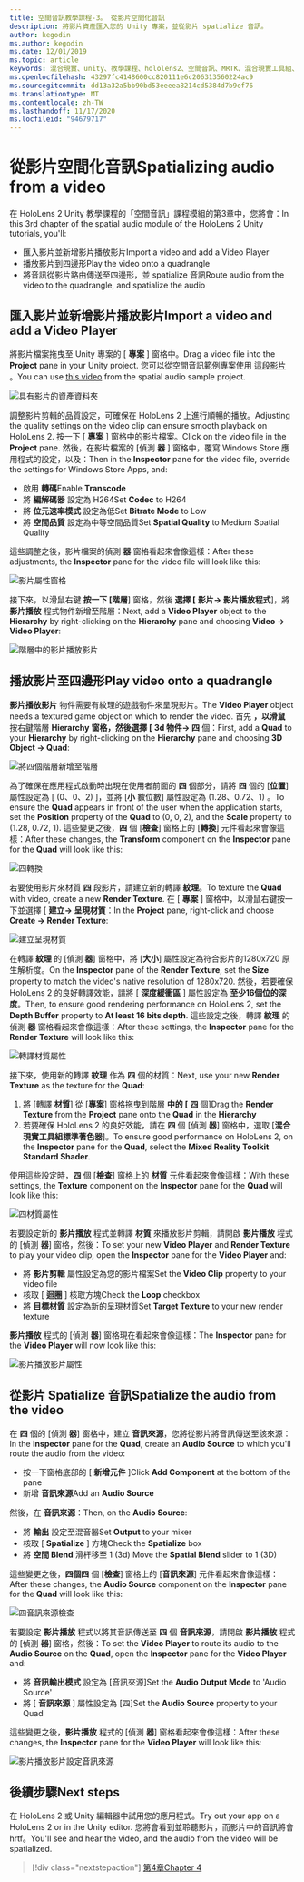 ```yaml
---
title: 空間音訊教學課程-3。 從影片空間化音訊
description: 將影片資產匯入您的 Unity 專案，並從影片 spatialize 音訊。
author: kegodin
ms.author: kegodin
ms.date: 12/01/2019
ms.topic: article
keywords: 混合現實、unity、教學課程、hololens2、空間音訊、MRTK、混合現實工具組、UWP、Windows 10、HRTF、前端相關的傳送功能、回音、Microsoft 空間定位器、影片匯入、影片播放工具
ms.openlocfilehash: 43297fc4148600cc820111e6c206313560224ac9
ms.sourcegitcommit: dd13a32a5bb90bd53eeeea8214cd5384d7b9ef76
ms.translationtype: MT
ms.contentlocale: zh-TW
ms.lasthandoff: 11/17/2020
ms.locfileid: "94679717"
---
```

# <a name="spatializing-audio-from-a-video"></a><span data-ttu-id="f95a2-105">從影片空間化音訊</span><span class="sxs-lookup"><span data-stu-id="f95a2-105">Spatializing audio from a video</span></span>
<span data-ttu-id="f95a2-106">在 HoloLens 2 Unity 教學課程的「空間音訊」課程模組的第3章中，您將會：</span><span class="sxs-lookup"><span data-stu-id="f95a2-106">In this 3rd chapter of the spatial audio module of the HoloLens 2 Unity tutorials, you'll:</span></span>
* <span data-ttu-id="f95a2-107">匯入影片並新增影片播放影片</span><span class="sxs-lookup"><span data-stu-id="f95a2-107">Import a video and add a Video Player</span></span>
* <span data-ttu-id="f95a2-108">播放影片到四邊形</span><span class="sxs-lookup"><span data-stu-id="f95a2-108">Play the video onto a quadrangle</span></span>
* <span data-ttu-id="f95a2-109">將音訊從影片路由傳送至四邊形，並 spatialize 音訊</span><span class="sxs-lookup"><span data-stu-id="f95a2-109">Route audio from the video to the quadrangle, and spatialize the audio</span></span>

## <a name="import-a-video-and-add-a-video-player"></a><span data-ttu-id="f95a2-110">匯入影片並新增影片播放影片</span><span class="sxs-lookup"><span data-stu-id="f95a2-110">Import a video and add a Video Player</span></span>

<span data-ttu-id="f95a2-111">將影片檔案拖曳至 Unity 專案的 [ **專案** ] 窗格中。</span><span class="sxs-lookup"><span data-stu-id="f95a2-111">Drag a video file into the **Project** pane in your Unity project.</span></span> <span data-ttu-id="f95a2-112">您可以從空間音訊範例專案使用 [這段影片](https://github.com/microsoft/spatialaudio-unity/blob/develop/Samples/MicrosoftSpatializerSample/Assets/Microsoft%20HoloLens%20-%20Spatial%20Sound-PTPvx7mDon4.mp4?raw=true) 。</span><span class="sxs-lookup"><span data-stu-id="f95a2-112">You can use [this video](https://github.com/microsoft/spatialaudio-unity/blob/develop/Samples/MicrosoftSpatializerSample/Assets/Microsoft%20HoloLens%20-%20Spatial%20Sound-PTPvx7mDon4.mp4?raw=true) from the spatial audio sample project.</span></span>

![具有影片的資產資料夾](images/spatial-audio/assets-folder-with-video.png)

<span data-ttu-id="f95a2-114">調整影片剪輯的品質設定，可確保在 HoloLens 2 上進行順暢的播放。</span><span class="sxs-lookup"><span data-stu-id="f95a2-114">Adjusting the quality settings on the video clip can ensure smooth playback on HoloLens 2.</span></span> <span data-ttu-id="f95a2-115">按一下 [ **專案** ] 窗格中的影片檔案。</span><span class="sxs-lookup"><span data-stu-id="f95a2-115">Click on the video file in the **Project** pane.</span></span> <span data-ttu-id="f95a2-116">然後，在影片檔案的 [偵測 **器** ] 窗格中，覆寫 Windows Store 應用程式的設定，以及：</span><span class="sxs-lookup"><span data-stu-id="f95a2-116">Then in the **Inspector** pane for the video file, override the settings for Windows Store Apps, and:</span></span>
* <span data-ttu-id="f95a2-117">啟用 **轉碼**</span><span class="sxs-lookup"><span data-stu-id="f95a2-117">Enable **Transcode**</span></span>
* <span data-ttu-id="f95a2-118">將 **編解碼器** 設定為 H264</span><span class="sxs-lookup"><span data-stu-id="f95a2-118">Set **Codec** to H264</span></span>
* <span data-ttu-id="f95a2-119">將 **位元速率模式** 設定為低</span><span class="sxs-lookup"><span data-stu-id="f95a2-119">Set **Bitrate Mode** to Low</span></span>
* <span data-ttu-id="f95a2-120">將 **空間品質** 設定為中等空間品質</span><span class="sxs-lookup"><span data-stu-id="f95a2-120">Set **Spatial Quality** to Medium Spatial Quality</span></span>

<span data-ttu-id="f95a2-121">這些調整之後，影片檔案的偵測 **器** 窗格看起來會像這樣：</span><span class="sxs-lookup"><span data-stu-id="f95a2-121">After these adjustments, the **Inspector** pane for the video file will look like this:</span></span>

![影片屬性窗格](images/spatial-audio/video-property-pane.png)

<span data-ttu-id="f95a2-123">接下來，以滑鼠右鍵 **按一下 [階層**] 窗格，然後 **選擇 [** **影片-> 影片播放程式**]，將 **影片播放** 程式物件新增至階層：</span><span class="sxs-lookup"><span data-stu-id="f95a2-123">Next, add a **Video Player** object to the **Hierarchy** by right-clicking on the **Hierarchy** pane and choosing **Video -> Video Player**:</span></span>

![階層中的影片播放影片](images/spatial-audio/video-player-in-hierarchy.png)

## <a name="play-video-onto-a-quadrangle"></a><span data-ttu-id="f95a2-125">播放影片至四邊形</span><span class="sxs-lookup"><span data-stu-id="f95a2-125">Play video onto a quadrangle</span></span>
<span data-ttu-id="f95a2-126">**影片播放影片** 物件需要有紋理的遊戲物件來呈現影片。</span><span class="sxs-lookup"><span data-stu-id="f95a2-126">The **Video Player** object needs a textured game object on which to render the video.</span></span> <span data-ttu-id="f95a2-127">首先 **，以滑鼠** 按右鍵階層 **Hierarchy** **窗格，然後選擇 [** **3d 物件-> 四** 個：</span><span class="sxs-lookup"><span data-stu-id="f95a2-127">First, add a **Quad** to your **Hierarchy** by right-clicking on the **Hierarchy** pane and choosing **3D Object -> Quad**:</span></span>

![將四個階層新增至階層](images/spatial-audio/add-quad-to-hierarchy.png)

<span data-ttu-id="f95a2-129">為了確保在應用程式啟動時出現在使用者前面的 **四** 個部分，請將 **四** 個的 [**位置**] 屬性設定為 [ (0、0、2) ]，並將 [**小** 數位數] 屬性設定為 (1.28、0.72、1) 。</span><span class="sxs-lookup"><span data-stu-id="f95a2-129">To ensure the **Quad** appears in front of the user when the application starts, set the **Position** property of the **Quad** to (0, 0, 2), and the **Scale** property to (1.28, 0.72, 1).</span></span> <span data-ttu-id="f95a2-130">這些變更之後，**四** 個 [**檢查**] 窗格上的 [**轉換**] 元件看起來會像這樣：</span><span class="sxs-lookup"><span data-stu-id="f95a2-130">After these changes, the **Transform** component on the **Inspector** pane for the **Quad** will look like this:</span></span>

![四轉換](images/spatial-audio/quad-transform.png)

<span data-ttu-id="f95a2-132">若要使用影片來材質 **四** 段影片，請建立新的轉譯 **紋理**。</span><span class="sxs-lookup"><span data-stu-id="f95a2-132">To texture the **Quad** with video, create a new **Render Texture**.</span></span> <span data-ttu-id="f95a2-133">在 [ **專案** ] 窗格中，以滑鼠右鍵按一下並選擇 [ **建立-> 呈現材質**：</span><span class="sxs-lookup"><span data-stu-id="f95a2-133">In the **Project** pane, right-click and choose **Create -> Render Texture**:</span></span>

![建立呈現材質](images/spatial-audio/create-render-texture.png)

<span data-ttu-id="f95a2-135">在轉譯 **紋理** 的 [偵測 **器**] 窗格中，將 [**大小**] 屬性設定為符合影片的1280x720 原生解析度。</span><span class="sxs-lookup"><span data-stu-id="f95a2-135">On the **Inspector** pane of the **Render Texture**, set the **Size** property to match the video's native resolution of 1280x720.</span></span> <span data-ttu-id="f95a2-136">然後，若要確保 HoloLens 2 的良好轉譯效能，請將 [ **深度緩衝區** ] 屬性設定為 **至少16個位的深度**。</span><span class="sxs-lookup"><span data-stu-id="f95a2-136">Then, to ensure good rendering performance on HoloLens 2, set the **Depth Buffer** property to **At least 16 bits depth**.</span></span> <span data-ttu-id="f95a2-137">這些設定之後，轉譯 **紋理** 的偵測 **器** 窗格看起來會像這樣：</span><span class="sxs-lookup"><span data-stu-id="f95a2-137">After these settings, the **Inspector** pane for the **Render Texture** will look like this:</span></span>

![轉譯材質屬性](images/spatial-audio/render-texture-properties.png)

<span data-ttu-id="f95a2-139">接下來，使用新的轉譯 **紋理** 作為 **四** 個的材質：</span><span class="sxs-lookup"><span data-stu-id="f95a2-139">Next, use your new **Render Texture** as the texture for the **Quad**:</span></span>
1. <span data-ttu-id="f95a2-140">將 [轉譯 **材質**] 從 [**專案**] 窗格拖曳到階層 **中的 [** **四** 個]</span><span class="sxs-lookup"><span data-stu-id="f95a2-140">Drag the **Render Texture** from the **Project** pane onto the **Quad** in the **Hierarchy**</span></span>
2. <span data-ttu-id="f95a2-141">若要確保 HoloLens 2 的良好效能，請在 **四** 個 [偵測 **器**] 窗格中，選取 [**混合現實工具組標準著色器**]。</span><span class="sxs-lookup"><span data-stu-id="f95a2-141">To ensure good performance on HoloLens 2, on the **Inspector** pane for the **Quad**, select the **Mixed Reality Toolkit Standard Shader**.</span></span>

<span data-ttu-id="f95a2-142">使用這些設定時，**四** 個 [**檢查**] 窗格上的 **材質** 元件看起來會像這樣：</span><span class="sxs-lookup"><span data-stu-id="f95a2-142">With these settings, the **Texture** component on the **Inspector** pane for the **Quad** will look like this:</span></span>

![四材質屬性](images/spatial-audio/quad-texture-properties.png)

<span data-ttu-id="f95a2-144">若要設定新的 **影片播放** 程式並轉譯 **材質** 來播放影片剪輯，請開啟 **影片播放** 程式的 [偵測 **器**] 窗格，然後：</span><span class="sxs-lookup"><span data-stu-id="f95a2-144">To set your new **Video Player** and **Render Texture** to play your video clip, open the **Inspector** pane for the **Video Player** and:</span></span>
* <span data-ttu-id="f95a2-145">將 **影片剪輯** 屬性設定為您的影片檔案</span><span class="sxs-lookup"><span data-stu-id="f95a2-145">Set the **Video Clip** property to your video file</span></span>
* <span data-ttu-id="f95a2-146">核取 [ **迴圈** ] 核取方塊</span><span class="sxs-lookup"><span data-stu-id="f95a2-146">Check the **Loop** checkbox</span></span>
* <span data-ttu-id="f95a2-147">將 **目標材質** 設定為新的呈現材質</span><span class="sxs-lookup"><span data-stu-id="f95a2-147">Set **Target Texture** to your new render texture</span></span>

<span data-ttu-id="f95a2-148">**影片播放** 程式的 [偵測 **器**] 窗格現在看起來會像這樣：</span><span class="sxs-lookup"><span data-stu-id="f95a2-148">The **Inspector** pane for the **Video Player** will now look like this:</span></span>

![影片播放影片屬性](images/spatial-audio/video-player-properties.png)

## <a name="spatialize-the-audio-from-the-video"></a><span data-ttu-id="f95a2-150">從影片 Spatialize 音訊</span><span class="sxs-lookup"><span data-stu-id="f95a2-150">Spatialize the audio from the video</span></span>
<span data-ttu-id="f95a2-151">在 **四** 個的 [偵測 **器**] 窗格中，建立 **音訊來源**，您將從影片將音訊傳送至該來源：</span><span class="sxs-lookup"><span data-stu-id="f95a2-151">In the **Inspector** pane for the **Quad**, create an **Audio Source** to which you'll route the audio from the video:</span></span>
* <span data-ttu-id="f95a2-152">按一下窗格底部的 [ **新增元件** ]</span><span class="sxs-lookup"><span data-stu-id="f95a2-152">Click **Add Component** at the bottom of the pane</span></span>
* <span data-ttu-id="f95a2-153">新增 **音訊來源**</span><span class="sxs-lookup"><span data-stu-id="f95a2-153">Add an **Audio Source**</span></span>

<span data-ttu-id="f95a2-154">然後，在 **音訊來源**：</span><span class="sxs-lookup"><span data-stu-id="f95a2-154">Then, on the **Audio Source**:</span></span>
* <span data-ttu-id="f95a2-155">將 **輸出** 設定至混音器</span><span class="sxs-lookup"><span data-stu-id="f95a2-155">Set **Output** to your mixer</span></span>
* <span data-ttu-id="f95a2-156">核取 [ **Spatialize** ] 方塊</span><span class="sxs-lookup"><span data-stu-id="f95a2-156">Check the **Spatialize** box</span></span>
* <span data-ttu-id="f95a2-157">將 **空間 Blend** 滑杆移至 1 (3d) </span><span class="sxs-lookup"><span data-stu-id="f95a2-157">Move the **Spatial Blend** slider to 1 (3D)</span></span>

<span data-ttu-id="f95a2-158">這些變更之後，**四個四** 個 [**檢查**] 窗格上的 [**音訊來源**] 元件看起來會像這樣：</span><span class="sxs-lookup"><span data-stu-id="f95a2-158">After these changes, the **Audio Source** component on the **Inspector** pane for the **Quad** will look like this:</span></span>

![四音訊來源檢查](images/spatial-audio/quad-audio-source-inspector.png)

<span data-ttu-id="f95a2-160">若要設定 **影片播放** 程式以將其音訊傳送至 **四** 個 **音訊來源**，請開啟 **影片播放** 程式的 [偵測 **器**] 窗格，然後：</span><span class="sxs-lookup"><span data-stu-id="f95a2-160">To set the **Video Player** to route its audio to the **Audio Source** on the **Quad**, open the **Inspector** pane for the **Video Player** and:</span></span>
* <span data-ttu-id="f95a2-161">將 **音訊輸出模式** 設定為 [音訊來源]</span><span class="sxs-lookup"><span data-stu-id="f95a2-161">Set the **Audio Output Mode** to 'Audio Source'</span></span>
* <span data-ttu-id="f95a2-162">將 [ **音訊來源** ] 屬性設定為 [四]</span><span class="sxs-lookup"><span data-stu-id="f95a2-162">Set the **Audio Source** property to your Quad</span></span>

<span data-ttu-id="f95a2-163">這些變更之後，**影片播放** 程式的 [偵測 **器**] 窗格看起來會像這樣：</span><span class="sxs-lookup"><span data-stu-id="f95a2-163">After these changes, the **Inspector** pane for the **Video Player** will look like this:</span></span>

![影片播放影片設定音訊來源](images/spatial-audio/video-player-set-audio-source.png)

## <a name="next-steps"></a><span data-ttu-id="f95a2-165">後續步驟</span><span class="sxs-lookup"><span data-stu-id="f95a2-165">Next steps</span></span>
<span data-ttu-id="f95a2-166">在 HoloLens 2 或 Unity 編輯器中試用您的應用程式。</span><span class="sxs-lookup"><span data-stu-id="f95a2-166">Try out your app on a HoloLens 2 or in the Unity editor.</span></span> <span data-ttu-id="f95a2-167">您將會看到並聆聽影片，而影片中的音訊將會 hrtf。</span><span class="sxs-lookup"><span data-stu-id="f95a2-167">You'll see and hear the video, and the audio from the video will be spatialized.</span></span>

> [!div class="nextstepaction"]
> [<span data-ttu-id="f95a2-168">第4章</span><span class="sxs-lookup"><span data-stu-id="f95a2-168">Chapter 4</span></span>](unity-spatial-audio-ch4.md) 

